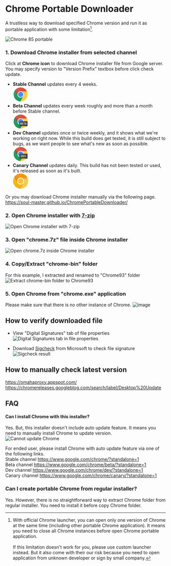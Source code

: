 # Chrome Portable Downloader
A trustless way to download specified Chrome version and run it as portable application with some limitation[^1].

![Chrome 85 portable](https://user-images.githubusercontent.com/442046/140638430-0373d689-f41c-4acc-bc98-16385a772517.png)

### 1. Download Chrome installer from selected channel
Click at **Chrome icon** to download Chrome installer file from Google server. You may specify version to "Version Prefix" textbox before click check update.

- <strong>Stable Channel</strong> updates every 4 weeks.<br/> 
<a href="https://soul-master.github.io/ChromePortableDownloader/?platform=win64&channel=stable"><img src="./images/chrome-logo.svg" width="48" height="48" alt="Chrome Stable Icon" /></a><br/> 
- <strong>Beta Channel</strong> updates every week roughly and more than a month before Stable channel.<br/>
<a href="https://soul-master.github.io/ChromePortableDownloader/?platform=win64&channel=beta"><img src="./images/chrome-beta-logo.svg" width="48" height="48" alt="Chrome Beta Icon" /></a><br/>     
- <strong>Dev Channel</strong> updates once or twice weekly, and it shows what we're working on right now. While this build does get tested, it is still subject to bugs, as we want people to see what's new as soon as possible.<br/>
<a href="https://soul-master.github.io/ChromePortableDownloader/?platform=win64&channel=dev"><img src="./images/chrome-dev-logo.svg" width="48" height="48" alt="Chrome Dev Icon" /></a><br/>
- <strong>Canary Channel</strong> updates daily. This build has not been tested or used, it's released as soon as it's built.<br/>
<a href="https://soul-master.github.io/ChromePortableDownloader/?platform=win64&channel=canary"><img src="./images/chrome-canary-logo.svg" width="48" height="48" alt="Chrome Canary Icon" /></a><br/>

Or you may download Chrome installer manually via the following page.<br/>
https://soul-master.github.io/ChromePortableDownloader/

### 2. Open Chrome installer with [7-zip](https://www.7-zip.org/)
![Open Chrome installer with 7-zip](https://user-images.githubusercontent.com/442046/140624508-f268599c-d27e-4e54-bb2e-a73a390e96e9.png)

### 3. Open "chrome.7z" file inside Chrome installer
![Open chrome.7z inside Chrome installer](https://user-images.githubusercontent.com/442046/140624630-213cb9fd-77ae-46ba-8642-3420244c31d5.png)

### 4. Copy/Extract "chrome-bin" folder
For this example, I extracted and renamed to "Chrome93" folder
![Extract chrome-bin folder to Chrome93](https://user-images.githubusercontent.com/442046/140624677-5f12f887-7ad6-4852-a62b-030f782ba798.png)

### 5. Open Chrome from "chrome.exe" application
Please make sure that there is no other instance of Chrome.
![image](https://user-images.githubusercontent.com/442046/140624743-8dba877c-3083-46ca-9efc-e9a1b45ceeea.png)

## How to verify downloaded file
- View "Digital Signatures" tab of file properties<br/>
![Digital Signatures tab in file properties](https://user-images.githubusercontent.com/442046/140624904-515b91e1-00d1-4a8a-8b35-84aba139ae0c.png)

- Download [Sigcheck](https://docs.microsoft.com/en-us/sysinternals/downloads/sigcheck) from Microsoft to check file signature<br/>
![Sigcheck result](https://user-images.githubusercontent.com/442046/140624949-a0e950ed-66d1-4861-babf-e349cf5635b4.png)

## How to manually check latest version
https://omahaproxy.appspot.com/<br/>
https://chromereleases.googleblog.com/search/label/Desktop%20Update

## FAQ

#### Can I install Chrome with this installer?
Yes. But, this installer doesn't include auto update feature. It means you need to manually install Chrome to update version.
![Cannot update Chrome](https://user-images.githubusercontent.com/442046/140638104-a7b151e8-fab6-44ab-99c5-09fc59c9bbdd.png)

For ended user, please install Chrome with auto update feature via one of the following links.<br/>
Stable channel https://www.google.com/chrome/?standalone=1<br/>
Beta channel https://www.google.com/chrome/beta/?standalone=1<br/>
Dev channel https://www.google.com/chrome/dev/?standalone=1<br/>
Canary channel https://www.google.com/chrome/canary/?standalone=1<br/>

### Can I create portable Chrome from regular installer?
Yes. However, there is no straightforward way to extract Chrome folder from regular installer. You need to install it before copy Chrome folder.

[^1]: With official Chrome launcher, you can open only one version of Chrome at the same time (including other portable Chrome application). It means you need to close all Chrome instances before open Chrome portable application.<br/><br/>
If this limitation doesn't work for you, please use custom launcher instead. But it also come with their our risk because you need to open application from unknown developer or sign by small company.
